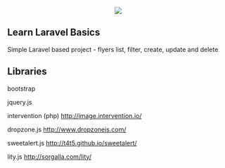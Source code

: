 <p align="center"><img src="https://laravel.com/assets/img/components/logo-laravel.svg"></p>


## Learn Laravel Basics

Simple Laravel based project - flyers list, filter, create, update and delete

## Libraries

bootstrap

jquery.js

intervention (php) http://image.intervention.io/

dropzone.js http://www.dropzonejs.com/

sweetalert.js http://t4t5.github.io/sweetalert/

lity.js http://sorgalla.com/lity/


